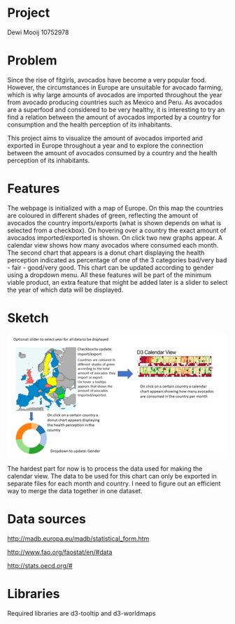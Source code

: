 # Project

Dewi Mooij 10752978

# Problem

Since the rise of fitgirls, avocados have become a very popular food. However, the circumstances in Europe are unsuitable for avocado farming, which is why large amounts of avocados are imported throughout the year from avocado producing countries such as Mexico and Peru. As avocados are a superfood and considered to be very healthy, it is interesting to try an find a relation between the amount of avocados imported by a country for consumption and the health perception of its inhabitants.  

This project aims to visualize the amount of avocados imported and exported in Europe throughout a year and to explore the connection between the amount of avocados consumed by a country and the health perception of its inhabitants.

# Features

The webpage is initialized with a map of Europe. On this map the countries are coloured in different shades of green, reflecting the amount of avocados the country imports/exports (what is shown depends on what is selected from a checkbox). On hovering over a country the exact amount of avocados imported/exported is shown. On click two new graphs appear. A calendar view shows how many avocados where consumed each month. The second chart that appears is a donut chart displaying the health perception indicated as percentage of one of the 3 categories bad/very bad - fair - good/very good. This chart can be updated according to gender using a dropdown menu. All these features will be part of the minimum viable product, an extra feature that might be added later is a slider to select the year of which data will be displayed.

# Sketch
![sketch](doc/sketch.PNG)

The hardest part for now is to process the data used for making the calendar view. The data to be used for this chart can only be exported in separate files for each month and country. I need to figure out an efficient way to merge the data together in one dataset.

# Data sources

http://madb.europa.eu/madb/statistical_form.htm

http://www.fao.org/faostat/en/#data

http://stats.oecd.org/#

# Libraries

Required libraries are d3-tooltip and d3-worldmaps

